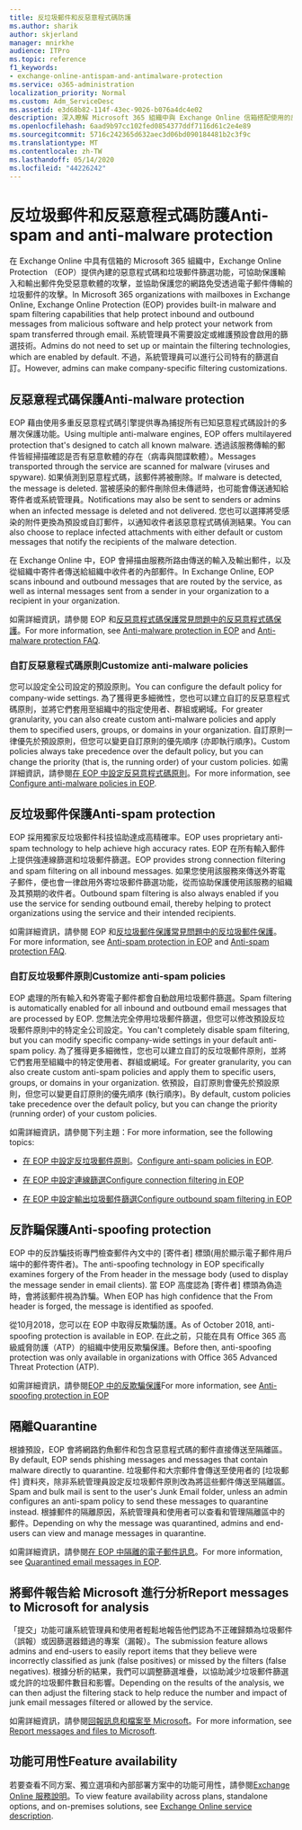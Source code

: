 ```yaml
---
title: 反垃圾郵件和反惡意程式碼防護
ms.author: sharik
author: skjerland
manager: mnirkhe
audience: ITPro
ms.topic: reference
f1_keywords:
- exchange-online-antispam-and-antimalware-protection
ms.service: o365-administration
localization_priority: Normal
ms.custom: Adm_ServiceDesc
ms.assetid: e3d68b82-114f-43ec-9026-b076a4dc4e02
description: 深入瞭解 Microsoft 365 組織中與 Exchange Online 信箱搭配使用的反垃圾郵件和反惡意程式碼保護功能。
ms.openlocfilehash: 6aad9b97cc102fed0854377ddf7116d61c2e4e89
ms.sourcegitcommit: 5716c242365d632aec3d06bd090184481b2c3f9c
ms.translationtype: MT
ms.contentlocale: zh-TW
ms.lasthandoff: 05/14/2020
ms.locfileid: "44226242"
---
```

# <a name="anti-spam-and-anti-malware-protection"></a><span data-ttu-id="e4499-103">反垃圾郵件和反惡意程式碼防護</span><span class="sxs-lookup"><span data-stu-id="e4499-103">Anti-spam and anti-malware protection</span></span>

<span data-ttu-id="e4499-104">在 Exchange Online 中具有信箱的 Microsoft 365 組織中，Exchange Online Protection （EOP）提供內建的惡意程式碼和垃圾郵件篩選功能，可協助保護輸入和輸出郵件免受惡意軟體的攻擊，並協助保護您的網路免受透過電子郵件傳輸的垃圾郵件的攻擊。</span><span class="sxs-lookup"><span data-stu-id="e4499-104">In Microsoft 365 organizations with mailboxes in Exchange Online, Exchange Online Protection (EOP) provides built-in malware and spam filtering capabilities that help protect inbound and outbound messages from malicious software and help protect your network from spam transferred through email.</span></span> <span data-ttu-id="e4499-105">系統管理員不需要設定或維護預設會啟用的篩選技術。</span><span class="sxs-lookup"><span data-stu-id="e4499-105">Admins do not need to set up or maintain the filtering technologies, which are enabled by default.</span></span> <span data-ttu-id="e4499-106">不過，系統管理員可以進行公司特有的篩選自訂。</span><span class="sxs-lookup"><span data-stu-id="e4499-106">However, admins can make company-specific filtering customizations.</span></span>

## <a name="anti-malware-protection"></a><span data-ttu-id="e4499-107">反惡意程式碼保護</span><span class="sxs-lookup"><span data-stu-id="e4499-107">Anti-malware protection</span></span>

<span data-ttu-id="e4499-108">EOP 藉由使用多重反惡意程式碼引擎提供專為捕捉所有已知惡意程式碼設計的多層次保護功能。</span><span class="sxs-lookup"><span data-stu-id="e4499-108">Using multiple anti-malware engines, EOP offers multilayered protection that's designed to catch all known malware.</span></span> <span data-ttu-id="e4499-109">透過該服務傳輸的郵件皆經掃描確認是否有惡意軟體的存在（病毒與間諜軟體）。</span><span class="sxs-lookup"><span data-stu-id="e4499-109">Messages transported through the service are scanned for malware (viruses and spyware).</span></span> <span data-ttu-id="e4499-110">如果偵測到惡意程式碼，該郵件將被刪除。</span><span class="sxs-lookup"><span data-stu-id="e4499-110">If malware is detected, the message is deleted.</span></span> <span data-ttu-id="e4499-111">當被感染的郵件刪除但未傳遞時，也可能會傳送通知給寄件者或系統管理員。</span><span class="sxs-lookup"><span data-stu-id="e4499-111">Notifications may also be sent to senders or admins when an infected message is deleted and not delivered.</span></span> <span data-ttu-id="e4499-112">您也可以選擇將受感染的附件更換為預設或自訂郵件，以通知收件者該惡意程式碼偵測結果。</span><span class="sxs-lookup"><span data-stu-id="e4499-112">You can also choose to replace infected attachments with either default or custom messages that notify the recipients of the malware detection.</span></span>

<span data-ttu-id="e4499-113">在 Exchange Online 中，EOP 會掃描由服務所路由傳送的輸入及輸出郵件，以及從組織中寄件者傳送給組織中收件者的內部郵件。</span><span class="sxs-lookup"><span data-stu-id="e4499-113">In Exchange Online, EOP scans inbound and outbound messages that are routed by the service, as well as internal messages sent from a sender in your organization to a recipient in your organization.</span></span>

<span data-ttu-id="e4499-114">如需詳細資訊，請參閱 EOP 和[反惡意程式碼保護常見問題](https://docs.microsoft.com/microsoft-365/security/office-365-security/anti-malware-protection-faq-eop)[中的反惡意程式碼保護](https://docs.microsoft.com/microsoft-365/security/office-365-security/anti-malware-protection)。</span><span class="sxs-lookup"><span data-stu-id="e4499-114">For more information, see [Anti-malware protection in EOP](https://docs.microsoft.com/microsoft-365/security/office-365-security/anti-malware-protection) and [Anti-malware protection FAQ](https://docs.microsoft.com/microsoft-365/security/office-365-security/anti-malware-protection-faq-eop).</span></span>

### <a name="customize-anti-malware-policies"></a><span data-ttu-id="e4499-115">自訂反惡意程式碼原則</span><span class="sxs-lookup"><span data-stu-id="e4499-115">Customize anti-malware policies</span></span>

<span data-ttu-id="e4499-116">您可以設定全公司設定的預設原則。</span><span class="sxs-lookup"><span data-stu-id="e4499-116">You can configure the default policy for company-wide settings.</span></span> <span data-ttu-id="e4499-117">為了獲得更多細微性，您也可以建立自訂的反惡意程式碼原則，並將它們套用至組織中的指定使用者、群組或網域。</span><span class="sxs-lookup"><span data-stu-id="e4499-117">For greater granularity, you can also create custom anti-malware policies and apply them to specified users, groups, or domains in your organization.</span></span> <span data-ttu-id="e4499-118">自訂原則一律優先於預設原則，但您可以變更自訂原則的優先順序 (亦即執行順序)。</span><span class="sxs-lookup"><span data-stu-id="e4499-118">Custom policies always take precedence over the default policy, but you can change the priority (that is, the running order) of your custom policies.</span></span> <span data-ttu-id="e4499-119">如需詳細資訊，請參閱[在 EOP 中設定反惡意程式碼原則](https://docs.microsoft.com/microsoft-365/security/office-365-security/configure-anti-malware-policies)。</span><span class="sxs-lookup"><span data-stu-id="e4499-119">For more information, see [Configure anti-malware policies in EOP](https://docs.microsoft.com/microsoft-365/security/office-365-security/configure-anti-malware-policies).</span></span>

## <a name="anti-spam-protection"></a><span data-ttu-id="e4499-120">反垃圾郵件保護</span><span class="sxs-lookup"><span data-stu-id="e4499-120">Anti-spam protection</span></span>

<span data-ttu-id="e4499-121">EOP 採用獨家反垃圾郵件科技協助達成高精確率。</span><span class="sxs-lookup"><span data-stu-id="e4499-121">EOP uses proprietary anti-spam technology to help achieve high accuracy rates.</span></span> <span data-ttu-id="e4499-122">EOP 在所有輸入郵件上提供強連線篩選和垃圾郵件篩選。</span><span class="sxs-lookup"><span data-stu-id="e4499-122">EOP provides strong connection filtering and spam filtering on all inbound messages.</span></span> <span data-ttu-id="e4499-123">如果您使用該服務來傳送外寄電子郵件，便也會一律啟用外寄垃圾郵件篩選功能，從而協助保護使用該服務的組織及其預期的收件者。</span><span class="sxs-lookup"><span data-stu-id="e4499-123">Outbound spam filtering is also always enabled if you use the service for sending outbound email, thereby helping to protect organizations using the service and their intended recipients.</span></span>

<span data-ttu-id="e4499-124">如需詳細資訊，請參閱 EOP 和[反垃圾郵件保護常見問題](https://docs.microsoft.com/microsoft-365/security/office-365-security/anti-spam-protection-faq)[中的反垃圾郵件保護](https://docs.microsoft.com/microsoft-365/security/office-365-security/anti-spam-protection)。</span><span class="sxs-lookup"><span data-stu-id="e4499-124">For more information, see [Anti-spam protection in EOP](https://docs.microsoft.com/microsoft-365/security/office-365-security/anti-spam-protection) and [Anti-spam protection FAQ](https://docs.microsoft.com/microsoft-365/security/office-365-security/anti-spam-protection-faq).</span></span>

### <a name="customize-anti-spam-policies"></a><span data-ttu-id="e4499-125">自訂反垃圾郵件原則</span><span class="sxs-lookup"><span data-stu-id="e4499-125">Customize anti-spam policies</span></span>

<span data-ttu-id="e4499-126">EOP 處理的所有輸入和外寄電子郵件都會自動啟用垃圾郵件篩選。</span><span class="sxs-lookup"><span data-stu-id="e4499-126">Spam filtering is automatically enabled for all inbound and outbound email messages that are processed by EOP.</span></span> <span data-ttu-id="e4499-127">您無法完全停用垃圾郵件篩選，但您可以修改預設反垃圾郵件原則中的特定全公司設定。</span><span class="sxs-lookup"><span data-stu-id="e4499-127">You can't completely disable spam filtering, but you can modify specific company-wide settings in your default anti-spam policy.</span></span> <span data-ttu-id="e4499-128">為了獲得更多細微性，您也可以建立自訂的反垃圾郵件原則，並將它們套用至組織中的特定使用者、群組或網域。</span><span class="sxs-lookup"><span data-stu-id="e4499-128">For greater granularity, you can also create custom anti-spam policies and apply them to specific users, groups, or domains in your organization.</span></span> <span data-ttu-id="e4499-129">依預設，自訂原則會優先於預設原則，但您可以變更自訂原則的優先順序 (執行順序)。</span><span class="sxs-lookup"><span data-stu-id="e4499-129">By default, custom policies take precedence over the default policy, but you can change the priority (running order) of your custom policies.</span></span>

<span data-ttu-id="e4499-130">如需詳細資訊，請參閱下列主題：</span><span class="sxs-lookup"><span data-stu-id="e4499-130">For more information, see the following topics:</span></span>

- <span data-ttu-id="e4499-131">[在 EOP 中設定反垃圾郵件原則](https://docs.microsoft.com/microsoft-365/security/office-365-security/configure-your-spam-filter-policies)。</span><span class="sxs-lookup"><span data-stu-id="e4499-131">[Configure anti-spam policies in EOP](https://docs.microsoft.com/microsoft-365/security/office-365-security/configure-your-spam-filter-policies).</span></span>

- [<span data-ttu-id="e4499-132">在 EOP 中設定連線篩選</span><span class="sxs-lookup"><span data-stu-id="e4499-132">Configure connection filtering in EOP</span></span>](https://docs.microsoft.com/microsoft-365/security/office-365-security/configure-the-connection-filter-policy)

- [<span data-ttu-id="e4499-133">在 EOP 中設定輸出垃圾郵件篩選</span><span class="sxs-lookup"><span data-stu-id="e4499-133">Configure outbound spam filtering in EOP</span></span>](https://docs.microsoft.com/microsoft-365/security/office-365-security/configure-the-outbound-spam-policy)

## <a name="anti-spoofing-protection"></a><span data-ttu-id="e4499-134">反詐騙保護</span><span class="sxs-lookup"><span data-stu-id="e4499-134">Anti-spoofing protection</span></span>

<span data-ttu-id="e4499-135">EOP 中的反詐騙技術專門檢查郵件內文中的 [寄件者] 標頭(用於顯示電子郵件用戶端中的郵件寄件者)。</span><span class="sxs-lookup"><span data-stu-id="e4499-135">The anti-spoofing technology in EOP specifically examines forgery of the From header in the message body (used to display the message sender in email clients).</span></span> <span data-ttu-id="e4499-136">當 EOP 高度認為 [寄件者] 標頭為偽造時，會將該郵件視為詐騙。</span><span class="sxs-lookup"><span data-stu-id="e4499-136">When EOP has high confidence that the From header is forged, the message is identified as spoofed.</span></span>

<span data-ttu-id="e4499-137">從10月2018，您可以在 EOP 中取得反欺騙防護。</span><span class="sxs-lookup"><span data-stu-id="e4499-137">As of October 2018, anti-spoofing protection is available in EOP.</span></span> <span data-ttu-id="e4499-138">在此之前，只能在具有 Office 365 高級威脅防護（ATP）的組織中使用反欺騙保護。</span><span class="sxs-lookup"><span data-stu-id="e4499-138">Before then, anti-spoofing protection was only available in organizations with Office 365 Advanced Threat Protection (ATP).</span></span>

<span data-ttu-id="e4499-139">如需詳細資訊，請參閱[EOP 中的反欺騙保護](https://docs.microsoft.com/microsoft-365/security/office-365-security/anti-spoofing-protection)</span><span class="sxs-lookup"><span data-stu-id="e4499-139">For more information, see [Anti-spoofing protection in EOP](https://docs.microsoft.com/microsoft-365/security/office-365-security/anti-spoofing-protection)</span></span>

## <a name="quarantine"></a><span data-ttu-id="e4499-140">隔離</span><span class="sxs-lookup"><span data-stu-id="e4499-140">Quarantine</span></span>

<span data-ttu-id="e4499-141">根據預設，EOP 會將網路釣魚郵件和包含惡意程式碼的郵件直接傳送至隔離區。</span><span class="sxs-lookup"><span data-stu-id="e4499-141">By default, EOP sends phishing messages and messages that contain malware directly to quarantine.</span></span> <span data-ttu-id="e4499-142">垃圾郵件和大宗郵件會傳送至使用者的 [垃圾郵件] 資料夾，除非系統管理員設定反垃圾郵件原則改為將這些郵件傳送至隔離區。</span><span class="sxs-lookup"><span data-stu-id="e4499-142">Spam and bulk mail is sent to the user's Junk Email folder, unless an admin configures an anti-spam policy to send these messages to quarantine instead.</span></span> <span data-ttu-id="e4499-143">根據郵件的隔離原因，系統管理員和使用者可以查看和管理隔離區中的郵件。</span><span class="sxs-lookup"><span data-stu-id="e4499-143">Depending on why the message was quarantined, admins and end-users can view and manage messages in quarantine.</span></span>

<span data-ttu-id="e4499-144">如需詳細資訊，請參閱[在 EOP 中隔離的電子郵件訊息](https://docs.microsoft.com/microsoft-365/security/office-365-security/quarantine-email-messages)。</span><span class="sxs-lookup"><span data-stu-id="e4499-144">For more information, see [Quarantined email messages in EOP](https://docs.microsoft.com/microsoft-365/security/office-365-security/quarantine-email-messages).</span></span>

## <a name="report-messages-to-microsoft-for-analysis"></a><span data-ttu-id="e4499-145">將郵件報告給 Microsoft 進行分析</span><span class="sxs-lookup"><span data-stu-id="e4499-145">Report messages to Microsoft for analysis</span></span>

<span data-ttu-id="e4499-146">「提交」功能可讓系統管理員和使用者輕鬆地報告他們認為不正確歸類為垃圾郵件（誤報）或因篩選器錯過的專案（漏報）。</span><span class="sxs-lookup"><span data-stu-id="e4499-146">The submission feature allows admins and end-users to easily report items that they believe were incorrectly classified as junk (false positives) or missed by the filters (false negatives).</span></span> <span data-ttu-id="e4499-147">根據分析的結果，我們可以調整篩選堆疊，以協助減少垃圾郵件篩選或允許的垃圾郵件數目和影響。</span><span class="sxs-lookup"><span data-stu-id="e4499-147">Depending on the results of the analysis, we can then adjust the filtering stack to help reduce the number and impact of junk email messages filtered or allowed by the service.</span></span>

<span data-ttu-id="e4499-148">如需詳細資訊，請參閱[回報訊息和檔案至 Microsoft](https://docs.microsoft.com/microsoft-365/security/office-365-security/report-junk-email-messages-to-microsoft)。</span><span class="sxs-lookup"><span data-stu-id="e4499-148">For more information, see [Report messages and files to Microsoft](https://docs.microsoft.com/microsoft-365/security/office-365-security/report-junk-email-messages-to-microsoft).</span></span>

## <a name="feature-availability"></a><span data-ttu-id="e4499-149">功能可用性</span><span class="sxs-lookup"><span data-stu-id="e4499-149">Feature availability</span></span>

<span data-ttu-id="e4499-150">若要查看不同方案、獨立選項和內部部署方案中的功能可用性，請參閱[Exchange Online 服務說明](exchange-online-service-description.md)。</span><span class="sxs-lookup"><span data-stu-id="e4499-150">To view feature availability across plans, standalone options, and on-premises solutions, see [Exchange Online service description](exchange-online-service-description.md).</span></span>
